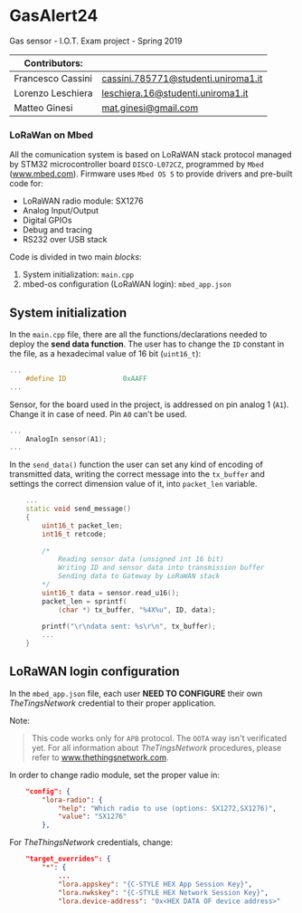 # GasAlert24
Gas sensor - I.O.T. Exam project - Spring 2019

| Contributors: |  |
| --- | --- |
| Francesco Cassini | cassini.785771@studenti.uniroma1.it |
| Lorenzo Leschiera | leschiera.16@studenti.uniroma1.it |
| Matteo Ginesi     | mat.ginesi@gmail.com |

### LoRaWan on Mbed

All the comunication system is based on LoRaWAN stack protocol managed by STM32 microcontroller board `DISCO-L072CZ`, programmed by `Mbed` (www.mbed.com). 
Firmware uses `Mbed OS 5` to provide drivers and pre-built code for:

 - LoRaWAN radio module: SX1276
 - Analog Input/Output
 - Digital GPIOs
 - Debug and tracing
 - RS232 over USB stack

Code is divided in two main *blocks*:
 1. System initialization: `main.cpp`
 2. mbed-os configuration (LoRaWAN login): `mbed_app.json`

## System initialization

In the `main.cpp` file, there are all the functions/declarations needed to deploy the **send data function**.
The user has to change the `ID` constant in the file, as a hexadecimal value of 16 bit (`uint16_t`):
``` c++
...
    #define ID              0xAAFF
...
```

Sensor, for the board used in the project, is addressed on pin analog 1 (`A1`). Change it in case of need. Pin `A0` can't be used.
```c++
...
    AnalogIn sensor(A1);
...
```

In the `send_data()` function the user can set any kind of encoding of transmitted data, writing the correct message into 
the `tx_buffer` and settings the correct dimension value of it, into `packet_len` variable.
```c++
    ...
    static void send_message()
    {
        uint16_t packet_len;
        int16_t retcode;
        
        /*
            Reading sensor data (unsigned int 16 bit)
            Writing ID and sensor data into transmission buffer
            Sending data to Gateway by LoRaWAN stack
        */
        uint16_t data = sensor.read_u16();
        packet_len = sprintf(
            (char *) tx_buffer, "%4X%u", ID, data);
        
        printf("\r\ndata sent: %s\r\n", tx_buffer);
        ...
    }
```

## LoRaWAN login configuration

In the `mbed_app.json` file, each user **NEED TO CONFIGURE** their own *TheTingsNetwork* credential to their proper application.

Note:
> This code works only for `APB` protocol. The `OOTA` way isn't verificated yet.
> For all information about *TheTingsNetwork* procedures, please refer to www.thethingsnetwork.com.

In order to change radio module, set the proper value in:

```json
    "config": {
        "lora-radio": {
            "help": "Which radio to use (options: SX1272,SX1276)",
            "value": "SX1276"
        },
```

For *TheThingsNetwork* credentials, change:
```json
    "target_overrides": {
        "*": {
            ...
            "lora.appskey": "{C-STYLE HEX App Session Key}",
            "lora.nwkskey": "{C-STYLE HEX Network Session Key}",
            "lora.device-address": "0x<HEX DATA OF device address>" 
```
